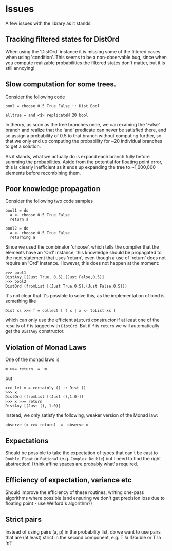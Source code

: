 # Issues

A few issues with the library as it stands.

## Tracking filtered states for DistOrd

When using the 'DistOrd' instance it is missing some of the filtered cases when using 'condition'. This seems to be a non-observable bug, since when you compute realizable probabilities the filtered states don't matter, but it is still annoying!

## Slow computation for some trees.

Consider the following code

    bool = choose 0.5 True False :: Dist Bool

    alltrue = and <$> replicateM 20 bool

In theory, as soon as the tree branches once, we can examing the 'False' branch and realize that the 'and' predicate can never be satisfied there, and so assign a probability of 0.5 to that branch without computing further, so that we only end up computing the probability for ~20 individual branches to get a solution.

As it stands, what we actually do is expand each branch fully before summing the probabilities. Aside from the potential for floating point error, this is clearly inefficient as it ends up expanding the tree to ~1,000,000 elements before recombining them.

## Poor knowledge propagation

Consider the following two code samples

    bool1 = do
      a <- choose 0.5 True False
      return a

    bool2 = do
      a <- choose 0.5 True False
      returning a

Since we used the combinator 'choose', which tells the compiler that the elements have an 'Ord' instance, this knowledge should be propagated to the next statement that uses 'return', even though a use of 'return' does not require an 'Ord' instance. However, this does not happen at the moment:

    >>> bool1
    DistAny [(Just True, 0.5),(Just False,0.5)]
    >>> bool2
    DistOrd (fromList [(Just True,0.5),(Just False,0.5)])

It's not clear that it's possible to solve this, as the implementation of bind is something like

    Dist xs >>= f = collect [ f x | x <- toList xs ]

which can only use the efficient `DistOrd` constructor if at least one of the results of `f` is tagged with `DistOrd`. But if `f` is `return` we will automatically get the `DistAny` constructor.

## Violation of Monad Laws

One of the monad laws is

    m >>= return  =  m

but

    >>> let x = certainly () :: Dist ()
    >>> x
    DistOrd (fromList [(Just (),1.0)])
    >>> x >>= return
    DistAny [(Just (), 1.0)]

Instead, we only satisfy the following, weaker version of the Monad law:

    observe (x >>= return)  =  observe x

## Expectations

Should be possible to take the expectation of types that can't be cast to `Double`, `Float` or `Rational` (e.g. `Complex Double`) but I need to find the right abstraction! I think affine spaces are probably what's required.


## Efficiency of expectation, variance etc

Should improve the efficiency of these routines, writing one-pass algorithms where possible (and ensuring we don't get precision loss due to floating point - use Welford's algorithm?)


## Strict pairs

Instead of using pairs (a, p) in the probability list, do we want to use pairs that are (at least) strict in the second component, e.g. T !a !Double or T !a !p?



